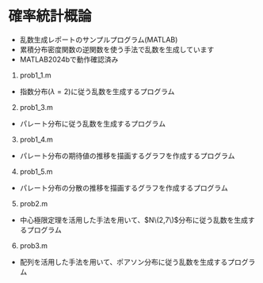 # 確率統計概論
- 乱数生成レポートのサンプルプログラム(MATLAB)
- 累積分布密度関数の逆関数を使う手法で乱数を生成しています
- MATLAB2024bで動作確認済み
1. prob1_1.m
  - 指数分布($λ=2$)に従う乱数を生成するプログラム
2. prob1_3.m
  - パレート分布に従う乱数を生成するプログラム
3. prob1_4.m
  - パレート分布の期待値の推移を描画するグラフを作成するプログラム
4. prob1_5.m
  - パレート分布の分散の推移を描画するグラフを作成するプログラム
5. prob2.m
  - 中心極限定理を活用した手法を用いて、$N\(2,7\)$分布に従う乱数を生成するプログラム
6. prob3.m
  - 配列を活用した手法を用いて、ポアソン分布に従う乱数を生成するプログラム
